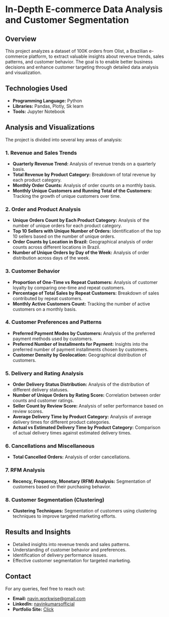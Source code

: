 # In-Depth E-commerce Data Analysis and Customer Segmentation

## Overview
This project analyzes a dataset of 100K orders from Olist, a Brazilian e-commerce platform, to extract valuable insights about revenue trends, sales patterns, and customer behavior. The goal is to enable better business decisions and enhance customer targeting through detailed data analysis and visualization.

## Technologies Used
- **Programming Language:** Python
- **Libraries:** Pandas, Plotly, Sk learn 
- **Tools:** Jupyter Notebook

## Analysis and Visualizations
The project is divided into several key areas of analysis:

### 1. Revenue and Sales Trends
- **Quarterly Revenue Trend:** Analysis of revenue trends on a quarterly basis.
- **Total Revenue by Product Category:** Breakdown of total revenue by each product category.
- **Monthly Order Counts:** Analysis of order counts on a monthly basis.
- **Monthly Unique Customers and Running Total of the Customers:** Tracking the growth of unique customers over time.

### 2. Order and Product Analysis
- **Unique Orders Count by Each Product Category:** Analysis of the number of unique orders for each product category.
- **Top 10 Sellers with Unique Number of Orders:** Identification of the top 10 sellers based on the number of unique orders.
- **Order Counts by Location in Brazil:** Geographical analysis of order counts across different locations in Brazil.
- **Number of Unique Orders by Day of the Week:** Analysis of order distribution across days of the week.

### 3. Customer Behavior
- **Proportion of One-Time vs Repeat Customers:** Analysis of customer loyalty by comparing one-time and repeat customers.
- **Percentage of Total Sales by Repeat Customers:** Breakdown of sales contributed by repeat customers.
- **Monthly Active Customers Count:** Tracking the number of active customers on a monthly basis.

### 4. Customer Preferences and Patterns
- **Preferred Payment Modes by Customers:** Analysis of the preferred payment methods used by customers.
- **Preferred Number of Installments for Payment:** Insights into the preferred number of payment installments chosen by customers.
- **Customer Density by Geolocation:** Geographical distribution of customers.

### 5. Delivery and Rating Analysis
- **Order Delivery Status Distribution:** Analysis of the distribution of different delivery statuses.
- **Number of Unique Orders by Rating Score:** Correlation between order counts and customer ratings.
- **Seller Count by Review Score:** Analysis of seller performance based on review scores.
- **Average Delivery Time by Product Category:** Analysis of average delivery times for different product categories.
- **Actual vs Estimated Delivery Time by Product Category:** Comparison of actual delivery times against estimated delivery times.

### 6. Cancellations and Miscellaneous
- **Total Cancelled Orders:** Analysis of order cancellations.

### 7. RFM Analysis
- **Recency, Frequency, Monetary (RFM) Analysis:** Segmentation of customers based on their purchasing behavior.

### 8. Customer Segmentation (Clustering)
- **Clustering Techniques:** Segmentation of customers using clustering techniques to improve targeted marketing efforts.


## Results and Insights
- Detailed insights into revenue trends and sales patterns.
- Understanding of customer behavior and preferences.
- Identification of delivery performance issues.
- Effective customer segmentation for targeted marketing.


## Contact
For any queries, feel free to reach out:
- **Email:** navin.workwise@gmail.com
- **LinkedIn:** [navinkumarsofficial](https://www.linkedin.com/in/navinkumarsofficial)
- **Portfolio Site:** [Click](https://navinswork.wixsite.com/portfolio)
